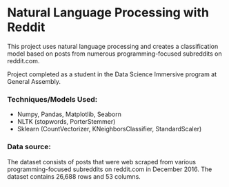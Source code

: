 # Natural Language Processing with Reddit

This project uses natural language processing and creates a classification model based on posts from numerous programming-focused subreddits on reddit.com. 

Project completed as a student in the Data Science Immersive program at General Assembly.

### Techniques/Models Used:
-	Numpy, Pandas, Matplotlib, Seaborn
-	NLTK (stopwords, PorterStemmer)
-	Sklearn (CountVectorizer, KNeighborsClassifier, StandardScaler)

### Data source: 
The dataset consists of posts that were web scraped from various programming-focused subreddits on reddit.com in December 2016. The dataset contains 26,688 rows and 53 columns.
